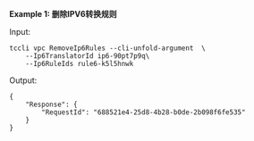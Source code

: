 **Example 1: 删除IPV6转换规则**



Input: 

```
tccli vpc RemoveIp6Rules --cli-unfold-argument  \
    --Ip6TranslatorId ip6-90pt7p9q\
    --Ip6RuleIds rule6-k5l5hnwk
```

Output: 
```
{
    "Response": {
        "RequestId": "688521e4-25d8-4b28-b0de-2b098f6fe535"
    }
}
```

